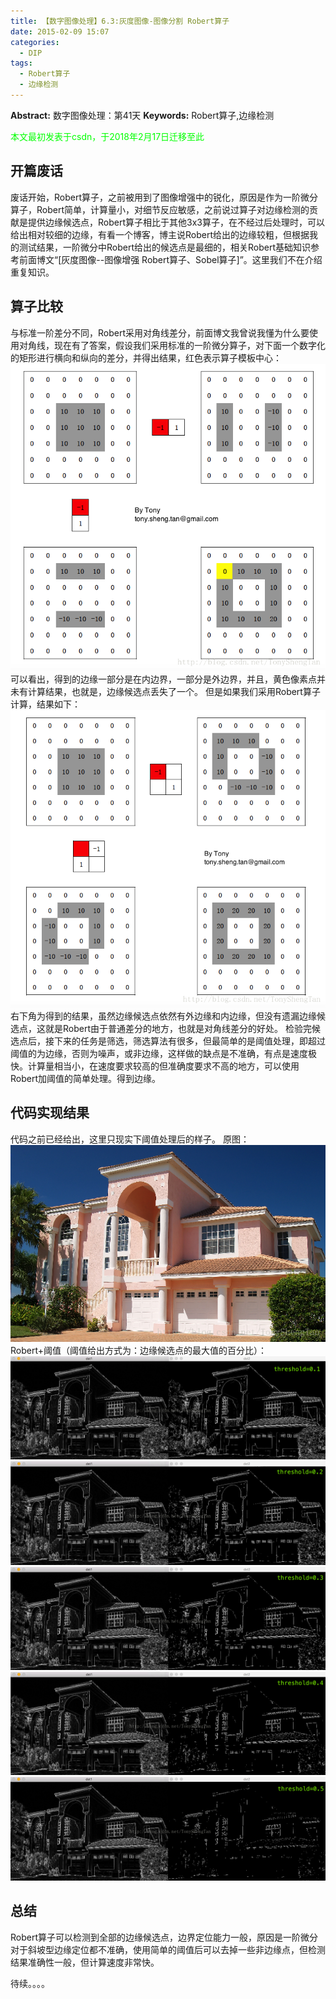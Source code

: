 ```yaml
---
title: 【数字图像处理】6.3:灰度图像-图像分割 Robert算子
date: 2015-02-09 15:07
categories:
  - DIP
tags:
  - Robert算子
  - 边缘检测
---
```

**Abstract:** 数字图像处理：第41天
**Keywords:** Robert算子,边缘检测
<!--more-->
<font color="00FF00">本文最初发表于csdn，于2018年2月17日迁移至此</font>
## 开篇废话
废话开始，Robert算子，之前被用到了图像增强中的锐化，原因是作为一阶微分算子，Robert简单，计算量小，对细节反应敏感，之前说过算子对边缘检测的贡献是提供边缘候选点，Robert算子相比于其他3x3算子，在不经过后处理时，可以给出相对较细的边缘，有看一个博客，博主说Robert给出的边缘较粗，但根据我的测试结果，一阶微分中Robert给出的候选点是最细的，相关Robert基础知识参考前面博文“[灰度图像--图像增强 Robert算子、Sobel算子]”。这里我们不在介绍重复知识。
## 算子比较
与标准一阶差分不同，Robert采用对角线差分，前面博文我曾说我懂为什么要使用对角线，现在有了答案，假设我们采用标准的一阶微分算子，对下面一个数字化的矩形进行横向和纵向的差分，并得出结果，红色表示算子模板中心：
![SouthEast][]
可以看出，得到的边缘一部分是在内边界，一部分是外边界，并且，黄色像素点并未有计算结果，也就是，边缘候选点丢失了一个。
但是如果我们采用Robert算子计算，结果如下：
![SouthEast 1][]
右下角为得到的结果，虽然边缘候选点依然有外边缘和内边缘，但没有遗漏边缘候选点，这就是Robert由于普通差分的地方，也就是对角线差分的好处。
检验完候选点后，接下来的任务是筛选，筛选算法有很多，但最简单的是阈值处理，即超过阈值的为边缘，否则为噪声，或非边缘，这样做的缺点是不准确，有点是速度极快。计算量相当小，在速度要求较高的但准确度要求不高的地方，可以使用Robert加阈值的简单处理。得到边缘。
## 代码实现结果
代码之前已经给出，这里只现实下阈值处理后的样子。
原图：
![SouthEast 2][]
Robert+阈值（阈值给出方式为：边缘候选点的最大值的百分比）：
![Center][]
![Center 1][]
![Center 2][]
![Center 3][]
![Center 4][]
## 总结
Robert算子可以检测到全部的边缘候选点，边界定位能力一般，原因是一阶微分对于斜坡型边缘定位都不准确，使用简单的阈值后可以去掉一些非边缘点，但检测结果准确性一般，但计算速度非常快。

待续。。。。



[SouthEast]: DIP-6-3-灰度图像-图像分割-Robert算子/20150209144156102.png
[SouthEast 1]: DIP-6-3-灰度图像-图像分割-Robert算子/20150209144346238.png
[SouthEast 2]: DIP-6-3-灰度图像-图像分割-Robert算子/20150209150136540.png
[Center]: DIP-6-3-灰度图像-图像分割-Robert算子/20150209150250596.png
[Center 1]: DIP-6-3-灰度图像-图像分割-Robert算子/20150209150302546.png
[Center 2]: DIP-6-3-灰度图像-图像分割-Robert算子/20150209150311142.png
[Center 3]: DIP-6-3-灰度图像-图像分割-Robert算子/20150209150322449.png
[Center 4]: DIP-6-3-灰度图像-图像分割-Robert算子/20150209150329641.png
